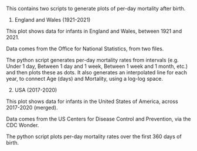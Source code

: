 This contains two scripts to generate plots of per-day mortality after birth.

1) England and Wales (1921-2021)

This plot shows data for infants in England and Wales, between 1921 and 2021.

Data comes from the Office for National Statistics, from two files.

The python script generates per-day mortality rates from intervals (e.g. Under 1 day, Between 1 day and 1 week, Between 1 week and 1 month, etc.) and then plots these as dots. It also generates an interpolated line for each year, to connect Age (days) and Mortality, using a log-log space.

2) USA (2017-2020)

This plot shows data for infants in the United States of America, across 2017-2020 (merged).

Data comes from the US Centers for Disease Control and Prevention, via the CDC Wonder.

The python script plots per-day mortality rates over the first 360 days of birth.
